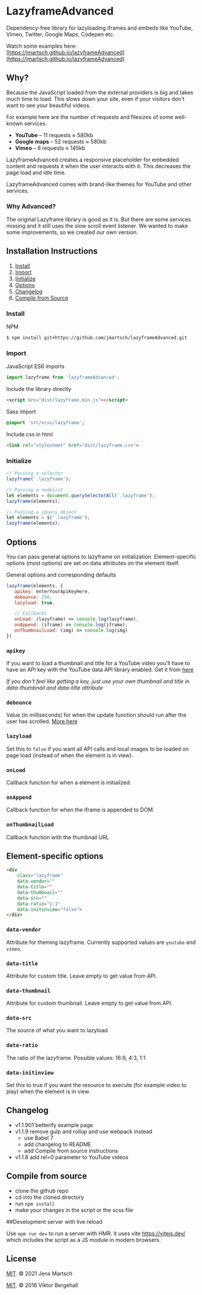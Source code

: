 # LazyframeAdvanced

[comment]: <> ([![npm version]&#40;https://badge.fury.io/js/lazyframeAdvanced.svg&#41;]&#40;https://badge.fury.io/js/lazyframeAdvanced&#41;)

Dependency-free library for lazyloading iframes and embeds like YouTube, Vimeo, Twitter, Google Maps, Codepen etc.

Watch some examples here: [https://jmartsch.github.io/lazyframeAdvanced](https://jmartsch.github.io/lazyframeAdvanced)

## Why?

Because the JavaScript loaded from the external providers is big and takes much time to load. This slows down your site, even if your visitors don't want to see your beautiful videos.

For example here are the number of requests and filesizes of some well-known services.

* **YouTube** – 11 requests ≈ 580kb
* **Google maps** – 52 requests ≈ 580kb
* **Vimeo** – 8 requests ≈ 145kb

LazyframeAdvanced creates a responsive placeholder for embedded content and requests it when the user interacts with it. This decreases the page load and idle time.

LazyframeAdvanced comes with brand-like themes for YouTube and other services.

### Why Advanced?

The original Lazyframe library is good as it is.
But there are some services missing and it still uses the slow scroll event listener.
We wanted to make some improvements, so we created our own version.

## Installation Instructions
1. [Install](#install)
2. [Import](#import)
3. [Initialize](#Initialize)
4. [Options](#options)
5. [Changelog](#changelog)
5. [Compile from Source](#compile-from-source)

### Install

NPM

```bash
$ npm install git+https://github.com/jmartsch/lazyframeAdvanced.git
```

### Import

JavaScript ES6 imports

```js
import lazyframe from 'lazyframeAdvanced';
```

Include the library directly

```html
<script src="dist/lazyframe.min.js"></script>
```

Sass import

```sass
@import 'src/scss/lazyframe';
```

Include css in html

```html
<link rel="stylesheet" href="dist/lazyframe.css">
```

### Initialize

```js
// Passing a selector
lazyframe('.lazyframe');

// Passing a nodelist
let elements = document.querySelectorAll('.lazyframe');
lazyframe(elements);

// Passing a jQuery object
let elements = $('.lazyframe');
lazyframe(elements);
```

## Options

You can pass general options to lazyframe on initialization. Element-specific options (most options) are set on data attributes on the element itself.

General options and corresponding defaults

```js
lazyframe(elements, {
   apikey: enterYourApiKeyHere,
   debounce: 250,
   lazyload: true,

   // Callbacks
   onLoad: (lazyframe) => console.log(lazyframe),
   onAppend: (iframe) => console.log(iframe),
   onThumbnailLoad: (img) => console.log(img)
})
```

### `apikey`

If you want to load a thumbnail and title for a YouTube video you'll have to have an API key with the YouTube data API library enabled. Get it from [here](https://console.developers.google.com/)

_If you don't feel like getting a key, just use your own thumbnail and title in data-thumbnail and data-title attribute_

### `debounce`

Value (in milliseconds) for when the update function should run after the user has scrolled. [More here](https://css-tricks.com/the-difference-between-throttling-and-debouncing/)

### `lazyload`

Set this to `false` if you want all API calls and local images to be loaded on page load (instead of when the element is in view).

### `onLoad`

Callback function for when a element is initialized.

### `onAppend`

Callback function for when the iframe is appended to DOM.

### `onThumbnailLoad`

Callback function with the thumbnail URL

## Element-specific options

```html
<div
    class="lazyframe"
    data-vendor=""
    data-title=""
    data-thumbnail=""
    data-src=""
    data-ratio="1:1"
    data-initinview="false">
</div>
```

### `data-vendor`

Attribute for theming lazyframe. Currently supported values are `youtube` and `vimeo`.

### `data-title`

Attribute for custom title. Leave empty to get value from API.

### `data-thumbnail`

Attribute for custom thumbnail. Leave empty to get value from API.

### `data-src`

The source of what you want to lazyload.

### `data-ratio`

The ratio of the lazyframe. Possible values: 16:9, 4:3, 1:1

### `data-initinview`

Set this to true if you want the resource to execute (for example video to play) when the element is in view.

## Changelog
* v1.1.901 betterify example page
* v1.1.9 remove gulp and rollup and use webpack instead
    * use Babel 7
    * add changelog to README
    * add Compile from source instructions
* v1.1.8 add rel=0 parameter to YouTube videos

## Compile from source
* clone the github repo
* cd into the cloned directory
* run `npm install`
* make your changes in the script or the scss file
  
##Development server with live reload

Use `npm run dev` to run a server with HMR. It uses vite https://vitejs.dev/ which includes the script as a JS module in modern browsers.

## License

[MIT](https://opensource.org/licenses/MIT). © 2021 Jens Martsch

[MIT](https://opensource.org/licenses/MIT). © 2016 Viktor Bergehall
